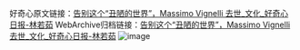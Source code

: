 好奇心原文链接：[告别这个“丑陋的世界”，Massimo Vignelli 去世_文化_好奇心日报-林若茹](https://www.qdaily.com/articles/895.html)
WebArchive归档链接：[告别这个“丑陋的世界”，Massimo Vignelli 去世_文化_好奇心日报-林若茹](http://web.archive.org/web/20190623145622/https://www.qdaily.com/articles/895.html)
![image](http://ww3.sinaimg.cn/large/007d5XDply1g3v44z2vq2j30u04vqe81)
